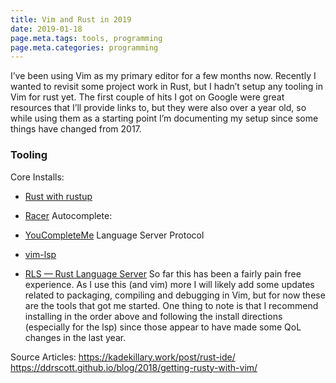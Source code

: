 ```yaml
---
title: Vim and Rust in 2019
date: 2019-01-18
page.meta.tags: tools, programming
page.meta.categories: programming
---
```


I’ve been using Vim as my primary editor for a few months now. Recently I wanted to revisit some project work in Rust,
but I hadn’t setup any tooling in Vim for rust yet. The first couple of hits I got on Google were great resources that
I’ll provide links to, but they were also over a year old, so while using them as a starting point I’m documenting my
setup since some things have changed from 2017.

### Tooling

Core Installs:

- [Rust with rustup](https://www.rust-lang.org/tools/install)

- [Racer](https://github.com/racer-rust/racer)
  Autocomplete:

- [YouCompleteMe](https://github.com/Valloric/YouCompleteMe)
  Language Server Protocol

- [vim-lsp](https://github.com/prabirshrestha/vim-lsp)

- [RLS — Rust Language Server](https://github.com/rust-lang/rls)
  So far this has been a fairly pain free experience. As I use this (and vim) more I will likely add some updates
  related to packaging, compiling and debugging in Vim, but for now these are the tools that got me started. One thing
  to note is that I recommend installing in the order above and following the install directions (especially for the
  lsp) since those appear to have made some QoL changes in the last year.

Source
Articles: <https://kadekillary.work/post/rust-ide/> <https://ddrscott.github.io/blog/2018/getting-rusty-with-vim/>
